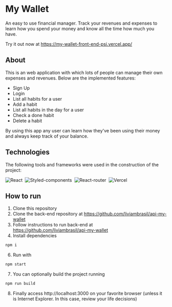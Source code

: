 # My Wallet

An easy to use financial manager. Track your revenues and expenses to learn how you spend your money and know all the time how much you have.

Try it out now at https://my-wallet-front-end-psi.vercel.app/

## About

This is an web application with which lots of people can manage their own expenses and revenues. Below are the implemented features:

- Sign Up
- Login
- List all habits for a user
- Add a habit
- List all habits in the day for a user
- Check a done habit
- Delete a habit

By using this app any user can learn how they've been using their money and always keep track of your balance.

## Technologies
The following tools and frameworks were used in the construction of the project:<br>

  ![React](https://img.shields.io/badge/React-20232A?style=for-the-badge&logo=react&logoColor=61DAFB)&nbsp;
  ![Styled-components](https://img.shields.io/badge/styled--components-DB7093?style=for-the-badge&logo=styled-components&logoColor=white)&nbsp;
  ![React-router](https://img.shields.io/badge/React_Router-CA4245?style=for-the-badge&logo=react-router&logoColor=white)&nbsp;
  ![Vercel](https://img.shields.io/badge/Vercel-000000?style=for-the-badge&logo=vercel&logoColor=white)&nbsp;
  
## How to run

1. Clone this repository
2. Clone the back-end repository at https://github.com/liviambrasil/api-my-wallet
3. Follow instructions to run back-end at https://github.com/liviambrasil/api-my-wallet
5. Install dependencies
```bash
npm i
```
6. Run with
```bash
npm start
```
7. You can optionally build the project running
```bash
npm run build
```
8. Finally access http://localhost:3000 on your favorite browser (unless it is Internet Explorer. In this case, review your life decisions)
